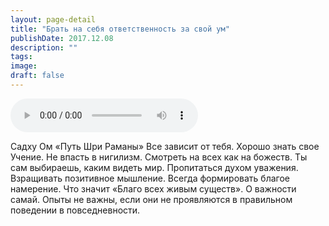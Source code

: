 ```yaml
---
layout: page-detail
title: "Брать на себя ответственность за свой ум"
publishDate: 2017.12.08
description: ""
tags:
image:
draft: false
---
```


<audio title="2017.12.08 - Брать на себя ответственность за свой ум.mp3" src="https://filer-api.advayta.org/v1.0/public/files/72909" controls=""></audio>

 Садху Ом «Путь Шри Раманы» Все зависит от тебя. Хорошо знать свое Учение. Не впасть в нигилизм. Смотреть на всех как на божеств. Ты сам выбираешь, каким видеть мир. Пропитаться духом уважения. Взращивать позитивное мышление. Всегда формировать благое намерение. Что значит «Благо всех живым существ». О важности самай. Опыты не важны, если они не проявляются в правильном поведении в повседневности. 

  
